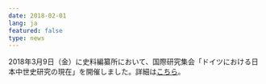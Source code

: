 ```yaml
---
date: 2018-02-01
lang: ja
featured: false
type: news
---
```

2018年3月9日（金）に史料編纂所において、国際研究集会「ドイツにおける日本中世史研究の現在」を開催しました。詳細は<a href="/news/2017/20180309kokusai.pdf">こちら</a>。
